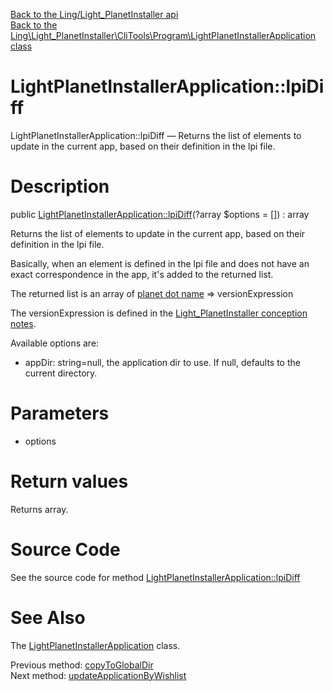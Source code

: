 [Back to the Ling/Light_PlanetInstaller api](https://github.com/lingtalfi/Light_PlanetInstaller/blob/master/doc/api/Ling/Light_PlanetInstaller.md)<br>
[Back to the Ling\Light_PlanetInstaller\CliTools\Program\LightPlanetInstallerApplication class](https://github.com/lingtalfi/Light_PlanetInstaller/blob/master/doc/api/Ling/Light_PlanetInstaller/CliTools/Program/LightPlanetInstallerApplication.md)


LightPlanetInstallerApplication::lpiDiff
================



LightPlanetInstallerApplication::lpiDiff — Returns the list of elements to update in the current app, based on their definition in the lpi file.




Description
================


public [LightPlanetInstallerApplication::lpiDiff](https://github.com/lingtalfi/Light_PlanetInstaller/blob/master/doc/api/Ling/Light_PlanetInstaller/CliTools/Program/LightPlanetInstallerApplication/lpiDiff.md)(?array $options = []) : array




Returns the list of elements to update in the current app, based on their definition in the lpi file.

Basically, when an element is defined in the lpi file and does not have an exact correspondence in the app, it's added to the returned list.

The returned list is an array of [planet dot name](https://github.com/karayabin/universe-snapshot#the-planet-dot-name) => versionExpression

The versionExpression is defined in the [Light_PlanetInstaller conception notes](https://github.com/lingtalfi/Light_PlanetInstaller/blob/master/doc/pages/conception-notes.md).

Available options are:
- appDir: string=null, the application dir to use. If null, defaults to the current directory.




Parameters
================


- options

    


Return values
================

Returns array.








Source Code
===========
See the source code for method [LightPlanetInstallerApplication::lpiDiff](https://github.com/lingtalfi/Light_PlanetInstaller/blob/master/CliTools/Program/LightPlanetInstallerApplication.php#L364-L447)


See Also
================

The [LightPlanetInstallerApplication](https://github.com/lingtalfi/Light_PlanetInstaller/blob/master/doc/api/Ling/Light_PlanetInstaller/CliTools/Program/LightPlanetInstallerApplication.md) class.

Previous method: [copyToGlobalDir](https://github.com/lingtalfi/Light_PlanetInstaller/blob/master/doc/api/Ling/Light_PlanetInstaller/CliTools/Program/LightPlanetInstallerApplication/copyToGlobalDir.md)<br>Next method: [updateApplicationByWishlist](https://github.com/lingtalfi/Light_PlanetInstaller/blob/master/doc/api/Ling/Light_PlanetInstaller/CliTools/Program/LightPlanetInstallerApplication/updateApplicationByWishlist.md)<br>

